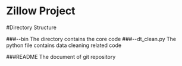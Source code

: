 # Zillow Project 

#Directory Structure

###--bin The directory contains the core code
###--dt_clean.py The python file contains data cleaning related code

###README The document of git repository 

